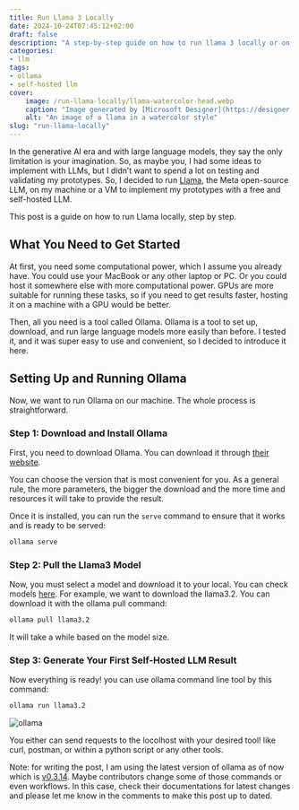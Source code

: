 ```yaml
---
title: Run Llama 3 Locally
date: 2024-10-24T07:45:12+02:00
draft: false
description: "A step-by-step guide on how to run llama 3 locally or on an external machine to have a free and self-hosted LLM."
categories:
- llm
tags:
- ollama
- self-hosted llm
cover:
    image: /run-llama-locally/llama-watercolor-head.webp
    caption: "Image generated by [Microsoft Designer](https://designer.microsoft.com/)"
    alt: "An image of a llama in a watercolor style"
slug: "run-llama-locally"
---
```



In the generative AI era and with large language models, they say the only limitation is your imagination. So, as maybe you, I had some ideas to implement with LLMs, but I didn’t want to spend a lot on testing and validating my prototypes. So, I decided to run [Llama](https://www.llama.com/), the Meta open-source LLM, on my machine or a VM to implement my prototypes with a free and self-hosted LLM.

This post is a guide on how to run Llama locally, step by step.

## What You Need to Get Started

At first, you need some computational power, which I assume you already have. You could use your MacBook or any other laptop or PC. Or you could host it somewhere else with more computational power. GPUs are more suitable for running these tasks, so if you need to get results faster, hosting it on a machine with a GPU would be better.

Then, all you need is a tool called Ollama. Ollama is a tool to set up, download, and run large language models more easily than before. I tested it, and it was super easy to use and convenient, so I decided to introduce it here.

## Setting Up and Running Ollama

Now, we want to run Ollama on our machine. The whole process is straightforward.

### Step 1: Download and Install Ollama

First, you need to download Ollama. You can download it through [their website](https://ollama.com/).

You can choose the version that is most convenient for you. As a general rule, the more parameters, the bigger the download and the more time and resources it will take to provide the result.

Once it is installed, you can run the `serve` command to ensure that it works and is ready to be served:

```bash
ollama serve
```

### Step 2: Pull the Llama3 Model

Now, you must select a model and download it to your local. You can check models [here](https://ollama.com/library). For example, we want to download the llama3.2. You can download it with the ollama pull command:

```bash
ollama pull llama3.2
```

It will take a while based on the model size.

### Step 3: Generate Your First Self-Hosted LLM Result

Now everything is ready! you can use ollama command line tool by this command:

```bash
ollama run llama3.2
```

![ollama](ollama.png)

You either can send requests to the locolhost with your desired tool! like curl, postman, or within a python script or any other tools.

Note: for writing the post, I am using the latest version of ollama as of now which is [v0.3.14](https://github.com/ollama/ollama/releases/tag/v0.3.14). Maybe contributors change some of those commands or even workflows. In this case, check their documentations for latest changes and please let me know in the comments to make this post up to dated.
